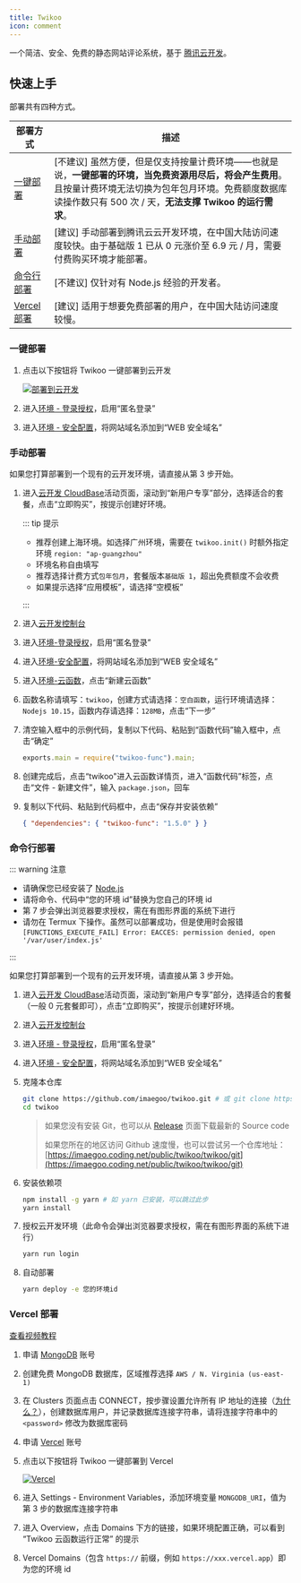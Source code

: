 ```yaml
---
title: Twikoo
icon: comment
---
```


一个简洁、安全、免费的静态网站评论系统，基于 [腾讯云开发](https://curl.qcloud.com/KnnJtUom)。

<!-- more -->

## 快速上手

部署共有四种方式。

| 部署方式                    | 描述                                                                                                                                                                                                                      |
| --------------------------- | ------------------------------------------------------------------------------------------------------------------------------------------------------------------------------------------------------------------------- |
| [一键部署](#一键部署)       | \[不建议\] 虽然方便，但是仅支持按量计费环境——也就是说，**一键部署的环境，当免费资源用尽后，将会产生费用**。且按量计费环境无法切换为包年包月环境。免费额度数据库读操作数只有 500 次 / 天，**无法支撑 Twikoo 的运行需求**。 |
| [手动部署](#手动部署)       | \[建议\] 手动部署到腾讯云云开发环境，在中国大陆访问速度较快。由于基础版 1 已从 0 元涨价至 6.9 元 / 月，需要付费购买环境才能部署。                                                                                         |
| [命令行部署](#命令行部署)   | \[不建议\] 仅针对有 Node.js 经验的开发者。                                                                                                                                                                                |
| [Vercel 部署](#vercel-部署) | \[建议\] 适用于想要免费部署的用户，在中国大陆访问速度较慢。                                                                                                                                                               |

### 一键部署

1. 点击以下按钮将 Twikoo 一键部署到云开发

   [![部署到云开发](https://main.qcloudimg.com/raw/67f5a389f1ac6f3b4d04c7256438e44f.svg)](https://console.cloud.tencent.com/tcb/env/index?action=CreateAndDeployCloudBaseProject&appUrl=https%3A%2F%2Fgithub.com%2Fimaegoo%2Ftwikoo&branch=dev)

1. 进入[环境 - 登录授权](https://console.cloud.tencent.com/tcb/env/login)，启用“匿名登录”
1. 进入[环境 - 安全配置](https://console.cloud.tencent.com/tcb/env/safety)，将网站域名添加到“WEB 安全域名”

### 手动部署

如果您打算部署到一个现有的云开发环境，请直接从第 3 步开始。

1. 进入[云开发 CloudBase](https://curl.qcloud.com/KnnJtUom)活动页面，滚动到“新用户专享”部分，选择适合的套餐，点击“立即购买”，按提示创建好环境。

   ::: tip 提示

   - 推荐创建上海环境。如选择广州环境，需要在 `twikoo.init()` 时额外指定环境 `region: "ap-guangzhou"`
   - 环境名称自由填写
   - 推荐选择计费方式`包年包月`，套餐版本`基础版 1`，超出免费额度不会收费
   - 如果提示选择“应用模板”，请选择“空模板”

   :::

1. 进入[云开发控制台](https://console.cloud.tencent.com/tcb/)<br>
1. 进入[环境-登录授权](https://console.cloud.tencent.com/tcb/env/login)，启用“匿名登录”
1. 进入[环境-安全配置](https://console.cloud.tencent.com/tcb/env/safety)，将网站域名添加到“WEB 安全域名”
1. 进入[环境-云函数](https://console.cloud.tencent.com/tcb/scf/index)，点击“新建云函数”
1. 函数名称请填写：`twikoo`，创建方式请选择：`空白函数`，运行环境请选择：`Nodejs 10.15`，函数内存请选择：`128MB`，点击“下一步”
1. 清空输入框中的示例代码，复制以下代码、粘贴到“函数代码”输入框中，点击“确定”

   ```js
   exports.main = require("twikoo-func").main;
   ```

1. 创建完成后，点击“twikoo"进入云函数详情页，进入“函数代码”标签，点击“文件 - 新建文件”，输入 `package.json`，回车
1. 复制以下代码、粘贴到代码框中，点击“保存并安装依赖”

   ```json
   { "dependencies": { "twikoo-func": "1.5.0" } }
   ```

### 命令行部署

::: warning 注意

- 请确保您已经安装了 [Node.js](https://nodejs.org/en/download/)
- 请将命令、代码中“您的环境 id”替换为您自己的环境 id
- 第 7 步会弹出浏览器要求授权，需在有图形界面的系统下进行
- 请勿在 Termux 下操作。虽然可以部署成功，但是使用时会报错 `[FUNCTIONS_EXECUTE_FAIL] Error: EACCES: permission denied, open '/var/user/index.js'`

:::

如果您打算部署到一个现有的云开发环境，请直接从第 3 步开始。

1. 进入[云开发 CloudBase](https://curl.qcloud.com/KnnJtUom)活动页面，滚动到“新用户专享”部分，选择适合的套餐（一般 0 元套餐即可），点击“立即购买”，按提示创建好环境。
1. 进入[云开发控制台](https://console.cloud.tencent.com/tcb/)
1. 进入[环境 - 登录授权](https://console.cloud.tencent.com/tcb/env/login)，启用“匿名登录”
1. 进入[环境 - 安全配置](https://console.cloud.tencent.com/tcb/env/safety)，将网站域名添加到“WEB 安全域名”
1. 克隆本仓库

   ```sh
   git clone https://github.com/imaegoo/twikoo.git # 或 git clone https://e.coding.net/imaegoo/twikoo/twikoo.git
   cd twikoo
   ```

   > 如果您没有安装 Git，也可以从 [Release](https://github.com/imaegoo/twikoo/releases) 页面下载最新的 Source code
   >
   > 如果您所在的地区访问 Github 速度慢，也可以尝试另一个仓库地址：[https://imaegoo.coding.net/public/twikoo/twikoo/git](https://imaegoo.coding.net/public/twikoo/twikoo/git)

1. 安装依赖项

   ```sh
   npm install -g yarn # 如 yarn 已安装，可以跳过此步
   yarn install
   ```

1. 授权云开发环境（此命令会弹出浏览器要求授权，需在有图形界面的系统下进行）

   ```sh
   yarn run login
   ```

1. 自动部署

   ```sh
   yarn deploy -e 您的环境id
   ```

### Vercel 部署

[查看视频教程](https://www.bilibili.com/video/BV1Fh411e7ZH)

1. 申请 [MongoDB](https://www.mongodb.com/cloud/atlas/register) 账号
1. 创建免费 MongoDB 数据库，区域推荐选择 `AWS / N. Virginia (us-east-1)`
1. 在 Clusters 页面点击 CONNECT，按步骤设置允许所有 IP 地址的连接（[为什么？](https://vercel.com/support/articles/how-to-allowlist-deployment-ip-address)），创建数据库用户，并记录数据库连接字符串，请将连接字符串中的 `<password>` 修改为数据库密码
1. 申请 [Vercel](https://vercel.com/signup) 账号
1. 点击以下按钮将 Twikoo 一键部署到 Vercel

   [![Vercel](https://vercel.com/button)](https://vercel.com/import/project?template=https://github.com/imaegoo/twikoo/tree/dev/src/vercel-min)

1. 进入 Settings - Environment Variables，添加环境变量 `MONGODB_URI`，值为第 3 步的数据库连接字符串
1. 进入 Overview，点击 Domains 下方的链接，如果环境配置正确，可以看到 “Twikoo 云函数运行正常” 的提示
1. Vercel Domains（包含 `https://` 前缀，例如 `https://xxx.vercel.app`）即为您的环境 id
